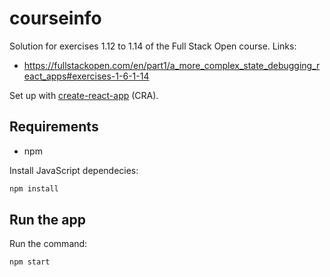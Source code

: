 # courseinfo

Solution for exercises 1.12 to 1.14 of the Full Stack Open course.
Links: 
* https://fullstackopen.com/en/part1/a_more_complex_state_debugging_react_apps#exercises-1-6-1-14

Set up with [create-react-app](https://github.com/facebook/create-react-app) (CRA).

## Requirements

* npm

Install JavaScript dependecies:

```bash
npm install
```

## Run the app

Run the command:
```
npm start
```